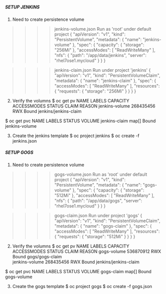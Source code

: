 ##### SETUP JENKINS #####

1) Need to create persistence volume

>>>> jenkins-volume.json
>>>> Run as 'root' under default project
{
  "apiVersion": "v1",
  "kind": "PersistentVolume",
  "metadata": {
    "name": "jenkins-volume"
  },
  "spec": {
    "capacity": {
        "storage": "256Mi"
        },
    "accessModes": [ "ReadWriteMany" ],
    "nfs": {
        "path": "/app/data/jenkins",
        "server": "rhel7ose1.mycloud"
    }
  }
}

>>>> jenkins-claim.json
>>>> Run under project 'jenkins'
{
  "apiVersion": "v1",
  "kind": "PersistentVolumeClaim",
  "metadata": {
    "name": "jenkins-claim"
  },
  "spec": {
    "accessModes": [ "ReadWriteMany" ],
    "resources": {
      "requests": {
        "storage": "256Mi"
      }
    }
  }
}

2) Verify the volumns
$ oc get pv
NAME             LABELS    CAPACITY    ACCESSMODES   STATUS    CLAIM                   REASON
jenkins-volume   <none>    268435456   RWX           Bound     jenkins/jenkins-claim   

$ oc get pvc
NAME            LABELS    STATUS    VOLUME
jenkins-claim   map[]     Bound     jenkins-volume

3) Create the jenkins template
$ oc project jenkins
$ oc create -f jenkins.json




##### SETUP GOGS #####

1) Need to create persistence volume

>>>> gogs-volume.json
>>>> Run as 'root' under default project
{
  "apiVersion": "v1",
  "kind": "PersistentVolume",
  "metadata": {
    "name": "gogs-volume"
  },
  "spec": {
    "capacity": {
        "storage": "512Mi"
        },
    "accessModes": [ "ReadWriteMany" ],
    "nfs": {
        "path": "/app/data/gogs",
        "server": "rhel7ose1.mycloud"
    }
  }
}

>>>> gogs-claim.json
>>>> Run under project 'gogs'
{
  "apiVersion": "v1",
  "kind": "PersistentVolumeClaim",
  "metadata": {
    "name": "gogs-claim"
  },
  "spec": {
    "accessModes": [ "ReadWriteMany" ],
    "resources": {
      "requests": {
        "storage": "512Mi"
      }
    }
  }
}

2) Verify the volumns
$ oc get pv
NAME             LABELS    CAPACITY    ACCESSMODES   STATUS    CLAIM                   REASON
gogs-volume      <none>    536870912   RWX           Bound     gogs/gogs-claim         
jenkins-volume   <none>    268435456   RWX           Bound     jenkins/jenkins-claim   

$ oc get pvc
NAME         LABELS    STATUS    VOLUME
gogs-claim   map[]     Bound     gogs-volume


3) Create the gogs template
$ oc project gogs
$ oc create -f gogs.json

